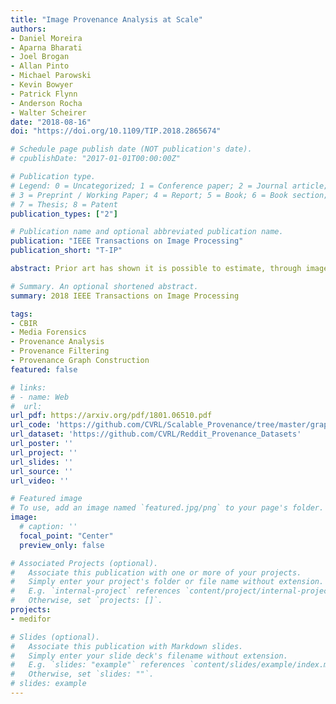 ```yaml
---
title: "Image Provenance Analysis at Scale"
authors:
- Daniel Moreira
- Aparna Bharati
- Joel Brogan
- Allan Pinto
- Michael Parowski
- Kevin Bowyer
- Patrick Flynn
- Anderson Rocha
- Walter Scheirer
date: "2018-08-16"
doi: "https://doi.org/10.1109/TIP.2018.2865674"

# Schedule page publish date (NOT publication's date).
# cpublishDate: "2017-01-01T00:00:00Z"

# Publication type.
# Legend: 0 = Uncategorized; 1 = Conference paper; 2 = Journal article;
# 3 = Preprint / Working Paper; 4 = Report; 5 = Book; 6 = Book section;
# 7 = Thesis; 8 = Patent
publication_types: ["2"]

# Publication name and optional abbreviated publication name.
publication: "IEEE Transactions on Image Processing"
publication_short: "T-IP"

abstract: Prior art has shown it is possible to estimate, through image processing and computer vision techniques, the types and parameters of transformations that have been applied to the content of individual images to obtain new images. Given a large corpus of images and a query image, an interesting further step is to retrieve the set of original images whose content is present in the query image, as well as the detailed sequences of transformations that yield the query image, given the original images. This is a problem that recently has received the name of image provenance analysis. In these times of public media manipulation (e.g., fake news and meme sharing), obtaining the history of image transformations is relevant for fact checking and authorship verification, among many other applications. This paper presents an end-to-end processing pipeline for image provenance analysis which works at real-world scale. It employs a cutting-edge image filtering solution that is custom-tailored for the problem at hand, as well as novel techniques for obtaining the provenance graph that expresses how the images, as nodes, are ancestrally connected. A comprehensive set of experiments for each stage of the pipeline is provided, comparing the proposed solution with the state-of-the-art results, employing previously published data sets. In addition, this paper introduces a new data set of real-world provenance cases from the social media site Reddit, along with baseline results.

# Summary. An optional shortened abstract.
summary: 2018 IEEE Transactions on Image Processing

tags:
- CBIR
- Media Forensics
- Provenance Analysis
- Provenance Filtering
- Provenance Graph Construction
featured: false

# links:
# - name: Web
#  url: 
url_pdf: https://arxiv.org/pdf/1801.06510.pdf
url_code: 'https://github.com/CVRL/Scalable_Provenance/tree/master/graph_building'
url_dataset: 'https://github.com/CVRL/Reddit_Provenance_Datasets'
url_poster: ''
url_project: ''
url_slides: ''
url_source: ''
url_video: ''

# Featured image
# To use, add an image named `featured.jpg/png` to your page's folder. 
image:
  # caption: ''
  focal_point: "Center"
  preview_only: false

# Associated Projects (optional).
#   Associate this publication with one or more of your projects.
#   Simply enter your project's folder or file name without extension.
#   E.g. `internal-project` references `content/project/internal-project/index.md`.
#   Otherwise, set `projects: []`.
projects:
- medifor

# Slides (optional).
#   Associate this publication with Markdown slides.
#   Simply enter your slide deck's filename without extension.
#   E.g. `slides: "example"` references `content/slides/example/index.md`.
#   Otherwise, set `slides: ""`.
# slides: example
---
```

